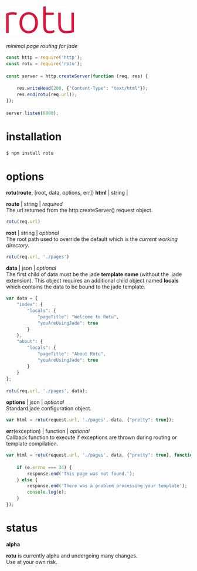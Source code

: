 
# [![rotu - minimal page routing for jade](./rotu.png)](https://www.npmjs.com/package/rotu)
_minimal page routing for jade_

```javascript
const http = require('http');
const rotu = require('rotu');

const server = http.createServer(function (req, res) {

    res.writeHead(200, {"Content-Type": "text/html"});
    res.end(rotu(req.url));
});

server.listen(8000);
```

# installation
```bash
$ npm install rotu
```

# options
**rotu**(**route**, [root, data, options, err]) **html** | string |

**route** | string | _required_  
The url returned from the http.createServer() request object.

```javascript
rotu(req.url)
```

**root** | string | _optional_  
The root path used to override the default which is the _current working directory_.

```javascript
rotu(req.url, './pages')
```

**data** | json | _optional_  
The first child of data must be the jade **template name** (without the .jade extension). This object requires an additional child object named **locals** which contains the data to be bound to the jade template.

```javascript
var data = {
    "index": {
        "locals": {
            "pageTitle": "Welcome to Rotu",
            "youAreUsingJade": true
        }
    },
    "about": {
        "locals": {
            "pageTitle": "About Rotu",
            "youAreUsingJade": true
        }
    }
};

rotu(req.url, './pages', data);
```

**options** | json | _optional_  
Standard jade configuration object.

```javascript
var html = rotu(request.url, './pages', data, {"pretty": true});
```

**err**(exception) | function | _optional_  
Callback function to execute if exceptions are thrown during routing or template compilation.

```javascript
var html = rotu(request.url, './pages', data, {"pretty": true}, function(e) {

    if (e.errno === 34) {
        response.end('This page was not found.');
    } else {
        response.end('There was a problem processing your template');
        console.log(e);
    }
});
```




# status
**alpha**

**rotu** is currently alpha and undergoing many changes.  
Use at your own risk.
